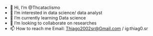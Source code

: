 - 👋 Hi, I’m @Thcataclismo
- 👀 I’m interested in data science/ data analyst
- 🌱 I’m currently learning Data science
- 💞️ I’m looking to collaborate on researches 
- 📫 How to reach me Email: Thiago2002sr@Gmail.com / ig:thiag0.sr

<!---
Thcataclismo/Thcataclismo is a ✨ special ✨ repository because its `README.md` (this file) appears on your GitHub profile.
You can click the Preview link to take a look at your changes.
--->
